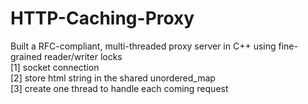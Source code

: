 # HTTP-Caching-Proxy
Built a RFC-compliant, multi-threaded proxy server in C++ using fine-grained reader/writer locks    
[1] socket connection  
[2] store html string in the shared unordered_map   
[3] create one thread to handle each coming request  
